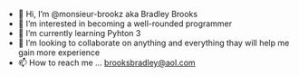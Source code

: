 - 👋 Hi, I’m @monsieur-brookz aka Bradley Brooks
- 👀 I’m interested in becoming a well-rounded programmer
- 🌱 I’m currently learning Pyhton 3
- 💞️ I’m looking to collaborate on anything and everything thay will help me gain more experience
- 📫 How to reach me ... brooksbradley@aol.com

<!---
monsieur-brookz/monsieur-brookz is a ✨ special ✨ repository because its `README.md` (this file) appears on your GitHub profile.
You can click the Preview link to take a look at your changes.
--->
